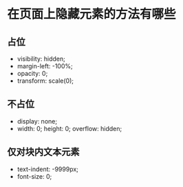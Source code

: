 # 在页面上隐藏元素的方法有哪些

## 占位

- visibility: hidden;
- margin-left: -100%;
- opacity: 0;
- transform: scale(0);

## 不占位

- display: none;
- width: 0; height: 0; overflow: hidden;

## 仅对块内文本元素

- text-indent: -9999px;
- font-size: 0;
